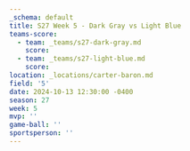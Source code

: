 ```yaml
---
_schema: default
title: S27 Week 5 - Dark Gray vs Light Blue
teams-score:
  - team: _teams/s27-dark-gray.md
    score:
  - team: _teams/s27-light-blue.md
    score:
location: _locations/carter-baron.md
field: '5'
date: 2024-10-13 12:30:00 -0400
season: 27
week: 5
mvp: ''
game-ball: ''
sportsperson: ''
---
```

